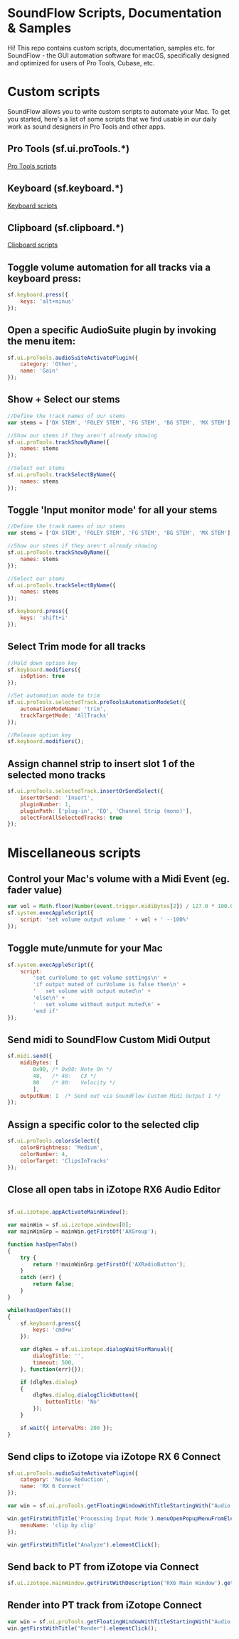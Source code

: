 # SoundFlow Scripts, Documentation & Samples

Hi!
This repo contains custom scripts, documentation, samples etc. for SoundFlow - the GUI automation software for macOS, specifically designed and optimized for users of Pro Tools, Cubase, etc.


# Custom scripts

SoundFlow allows you to write custom scripts to automate your Mac.
To get you started, here's a list of some scripts that we find usable in our daily work as sound designers in Pro Tools and other apps.


## Pro Tools (sf.ui.proTools.*)
[Pro Tools scripts](./ui/proTools/)

## Keyboard (sf.keyboard.*)
[Keyboard scripts](./keyboard/)

## Clipboard (sf.clipboard.*)
[Clipboard scripts](./clipboard/)


## Toggle volume automation for all tracks via a keyboard press:
```js
sf.keyboard.press({
	keys: 'alt+minus'
});
```

## Open a specific AudioSuite plugin by invoking the menu item:
```js
sf.ui.proTools.audioSuiteActivatePlugin({
	category: 'Other',
	name: 'Gain'
});
```



## Show + Select our stems
```js
//Define the track names of our stems
var stems = ['DX STEM', 'FOLEY STEM', 'FG STEM', 'BG STEM', 'MX STEM'];

//Show our stems if they aren't already showing
sf.ui.proTools.trackShowByName({
	names: stems
});

//Select our stems
sf.ui.proTools.trackSelectByName({
	names: stems
});
```

## Toggle 'Input monitor mode' for all your stems
```js
//Define the track names of our stems
var stems = ['DX STEM', 'FOLEY STEM', 'FG STEM', 'BG STEM', 'MX STEM'];

//Show our stems if they aren't already showing
sf.ui.proTools.trackShowByName({
	names: stems
});

//Select our stems
sf.ui.proTools.trackSelectByName({
	names: stems
});

sf.keyboard.press({
	keys: 'shift+i'
});
```

## Select Trim mode for all tracks
```js
//Hold down option key
sf.keyboard.modifiers({
    isOption: true
});

//Set automation mode to trim
sf.ui.proTools.selectedTrack.proToolsAutomationModeSet({
    automationModeName: 'trim',
    trackTargetMode: 'AllTracks'
});

//Release option key
sf.keyboard.modifiers();
```

## Assign channel strip to insert slot 1 of the selected mono tracks
```js
sf.ui.proTools.selectedTrack.insertOrSendSelect({
    insertOrSend: 'Insert',
    pluginNumber: 1,
    pluginPath: ['plug-in', 'EQ', 'Channel Strip (mono)'],
    selectForAllSelectedTracks: true
});
```

# Miscellaneous scripts

## Control your Mac's volume with a Midi Event (eg. fader value)
```js
var vol = Math.floor(Number(event.trigger.midiBytes[2]) / 127.0 * 100.0);
sf.system.execAppleScript({
	script: 'set volume output volume ' + vol + ' --100%'
});
```

## Toggle mute/unmute for your Mac
```js
sf.system.execAppleScript({
    script:
        'set curVolume to get volume settings\n' +
        'if output muted of curVolume is false then\n' +
        '	set volume with output muted\n' +
        'else\n' +
        '	set volume without output muted\n' +
        'end if'
});
```

## Send midi to SoundFlow Custom Midi Output
```js
sf.midi.send({
    midiBytes: [
        0x90, /* 0x90: Note On */
        48,   /* 48:   C3 */
        80    /* 80:   Velocity */
        ],
    outputNum: 1  /* Send out via SoundFlow Custom Midi Output 1 */
});
```

## Assign a specific color to the selected clip
```js
sf.ui.proTools.colorsSelect({
    colorBrightness: 'Medium',
    colorNumber: 4,
    colorTarget: 'ClipsInTracks'
});
```

## Close all open tabs in iZotope RX6 Audio Editor
```js

sf.ui.izotope.appActivateMainWindow();

var mainWin = sf.ui.izotope.windows[0];
var mainWinGrp = mainWin.getFirstOf('AXGroup');

function hasOpenTabs()
{
    try {
        return !!mainWinGrp.getFirstOf('AXRadioButton');
    }
    catch (err) {
        return false;
    }
}

while(hasOpenTabs())
{
    sf.keyboard.press({
        keys: 'cmd+w'
    });

    var dlgRes = sf.ui.izotope.dialogWaitForManual({
        dialogTitle: '',
        timeout: 500,
    }, function(err){});

    if (dlgRes.dialog)
    {
        dlgRes.dialog.dialogClickButton({
            buttonTitle: 'No'
        });
    }

    sf.wait({ intervalMs: 200 });
}
```

## Send clips to iZotope via iZotope RX 6 Connect
```js
sf.ui.proTools.audioSuiteActivatePlugin({
    category: 'Noise Reduction',
    name: 'RX 6 Connect'
});

var win = sf.ui.proTools.getFloatingWindowWithTitleStartingWith("Audio Suite: RX 6 Connect");

win.getFirstWithTitle('Processing Input Mode').menuOpenPopupMenuFromElement().popupMenu.menuClickPopupMenu({
    menuName: 'clip by clip'
});

win.getFirstWithTitle("Analyze").elementClick();    
```

## Send back to PT from iZotope via Connect
```js
sf.ui.izotope.mainWindow.getFirstWithDescription('RX6 Main Window').getFirstWithDescription("Shuttle").elementClick();
```

## Render into PT track from iZotope Connect
```js
var win = sf.ui.proTools.getFloatingWindowWithTitleStartingWith("Audio Suite: RX 6 Connect");
win.getFirstWithTitle("Render").elementClick();
```
